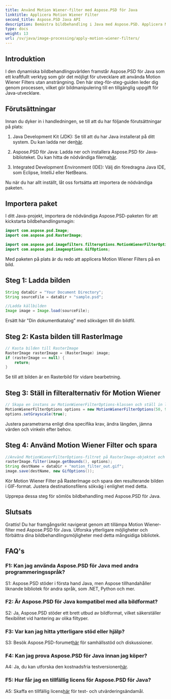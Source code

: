 ```yaml
---
title: Använd Motion Wiener-filter med Aspose.PSD för Java
linktitle: Applicera Motion Wiener Filter
second_title: Aspose.PSD Java API
description: Bemästra bildbehandling i Java med Aspose.PSD. Applicera Motion Wiener Filters enkelt med vår steg-för-steg-guide.
type: docs
weight: 13
url: /sv/java/image-processing/apply-motion-wiener-filters/
---
```

## Introduktion

I den dynamiska bildbehandlingsvärlden framstår Aspose.PSD för Java som ett kraftfullt verktyg som gör det möjligt för utvecklare att använda Motion Wiener Filters utan ansträngning. Den här steg-för-steg-guiden leder dig genom processen, vilket gör bildmanipulering till en tillgänglig uppgift för Java-utvecklare.

## Förutsättningar

Innan du dyker in i handledningen, se till att du har följande förutsättningar på plats:

1.  Java Development Kit (JDK): Se till att du har Java installerat på ditt system. Du kan ladda ner den[här](https://www.oracle.com/java/technologies/javase-downloads.html).

2.  Aspose.PSD för Java: Ladda ner och installera Aspose.PSD för Java-biblioteket. Du kan hitta de nödvändiga filerna[här](https://releases.aspose.com/psd/java/).

3. Integrated Development Environment (IDE): Välj din föredragna Java IDE, som Eclipse, IntelliJ eller NetBeans.

Nu när du har allt inställt, låt oss fortsätta att importera de nödvändiga paketen.

## Importera paket

I ditt Java-projekt, importera de nödvändiga Aspose.PSD-paketen för att kickstarta bildbehandlingsmagin:

```java
import com.aspose.psd.Image;
import com.aspose.psd.RasterImage;

import com.aspose.psd.imagefilters.filteroptions.MotionWienerFilterOptions;
import com.aspose.psd.imageoptions.GifOptions;
```

Med paketen på plats är du redo att applicera Motion Wiener Filters på en bild.

## Steg 1: Ladda bilden

```java
String dataDir = "Your Document Directory";
String sourceFile = dataDir + "sample.psd";

//Ladda källbilden
Image image = Image.load(sourceFile);
```

Ersätt här "Din dokumentkatalog" med sökvägen till din bildfil.

## Steg 2: Kasta bilden till RasterImage

```java
// Kasta bilden till RasterImage
RasterImage rasterImage = (RasterImage) image;
if (rasterImage == null) {
    return;
}
```

Se till att bilden är en Rasterbild för vidare bearbetning.

## Steg 3: Ställ in filteralternativ för Motion Wiener

```java
// Skapa en instans av MotionWienerFilterOptions-klassen och ställ in längden, det jämna värdet och vinkeln.
MotionWienerFilterOptions options = new MotionWienerFilterOptions(50, 9, 90);
options.setGrayscale(true);
```

Justera parametrarna enligt dina specifika krav, ändra längden, jämna värden och vinkeln efter behov.

## Steg 4: Använd Motion Wiener Filter och spara

```java
//Använd MotionWienerFilterOptions-filtret på RasterImage-objektet och spara den resulterande bilden
rasterImage.filter(image.getBounds(), options);
String destName = dataDir + "motion_filter_out.gif";
image.save(destName, new GifOptions());
```

Kör Motion Wiener Filter på RasterImage och spara den resulterande bilden i GIF-format. Justera destinationsfilens sökväg i enlighet med detta.

Upprepa dessa steg för sömlös bildbehandling med Aspose.PSD för Java.

## Slutsats

Grattis! Du har framgångsrikt navigerat genom att tillämpa Motion Wiener-filter med Aspose.PSD för Java. Utforska ytterligare möjligheter och förbättra dina bildbehandlingsmöjligheter med detta mångsidiga bibliotek.

## FAQ's

### F1: Kan jag använda Aspose.PSD för Java med andra programmeringsspråk?

S1: Aspose.PSD stöder i första hand Java, men Aspose tillhandahåller liknande bibliotek för andra språk, som .NET, Python och mer.

### F2: Är Aspose.PSD för Java kompatibel med alla bildformat?

S2: Ja, Aspose.PSD stöder ett brett utbud av bildformat, vilket säkerställer flexibilitet vid hantering av olika filtyper.

### F3: Var kan jag hitta ytterligare stöd eller hjälp?

 S3: Besök Aspose.PSD-forumet[här](https://forum.aspose.com/c/psd/34) för samhällsstöd och diskussioner.

### F4: Kan jag prova Aspose.PSD för Java innan jag köper?

 A4: Ja, du kan utforska den kostnadsfria testversionen[här](https://releases.aspose.com/).

### F5: Hur får jag en tillfällig licens för Aspose.PSD för Java?

A5: Skaffa en tillfällig licens[här](https://purchase.aspose.com/temporary-license/) för test- och utvärderingsändamål.